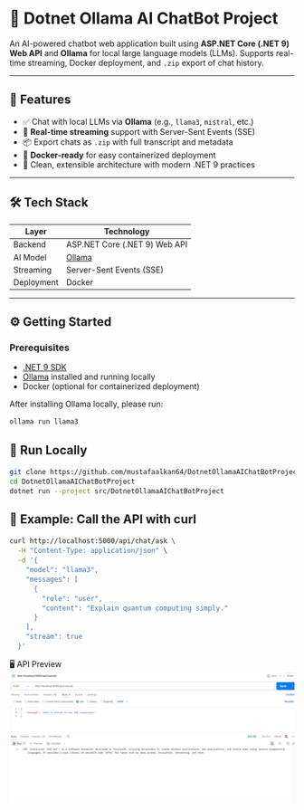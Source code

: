 # 🧠 Dotnet Ollama AI ChatBot Project

An AI-powered chatbot web application built using **ASP.NET Core (.NET 9) Web API** and **Ollama** for local large language models (LLMs). Supports real-time streaming, Docker deployment, and `.zip` export of chat history.

---

## 🚀 Features

- ✅ Chat with local LLMs via **Ollama** (e.g., `llama3`, `mistral`, etc.)
- 🔁 **Real-time streaming** support with Server-Sent Events (SSE)
- 📦 Export chats as `.zip` with full transcript and metadata
- 🐳 **Docker-ready** for easy containerized deployment
- 📜 Clean, extensible architecture with modern .NET 9 practices

---

## 🛠️ Tech Stack

| Layer      | Technology                          |
|------------|-----------------------------------|
| Backend    | ASP.NET Core (.NET 9) Web API      |
| AI Model   | [Ollama](https://ollama.com)       |
| Streaming  | Server-Sent Events (SSE)           |
| Deployment | Docker                            |

---

## ⚙️ Getting Started

### Prerequisites

- [.NET 9 SDK](https://dotnet.microsoft.com/download/dotnet/9.0)
- [Ollama](https://ollama.com) installed and running locally
- Docker (optional for containerized deployment)

After installing Ollama locally, please run:

```bash
ollama run llama3
```

## 🔧 Run Locally

```bash
git clone https://github.com/mustafaalkan64/DotnetOllamaAIChatBotProject.git
cd DotnetOllamaAIChatBotProject
dotnet run --project src/DotnetOllamaAIChatBotProject
```

## 📡 Example: Call the API with curl
```bash
curl http://localhost:5000/api/chat/ask \
  -H "Content-Type: application/json" \
  -d '{
    "model": "llama3",
    "messages": [
      {
        "role": "user",
        "content": "Explain quantum computing simply."
      }
    ],
    "stream": true
  }'
```

🖥️ API Preview
![Screenshot](https://raw.githubusercontent.com/mustafaalkan64/DotnetOllamaAIChatBotProject/master/ApiScreenshot.png)
